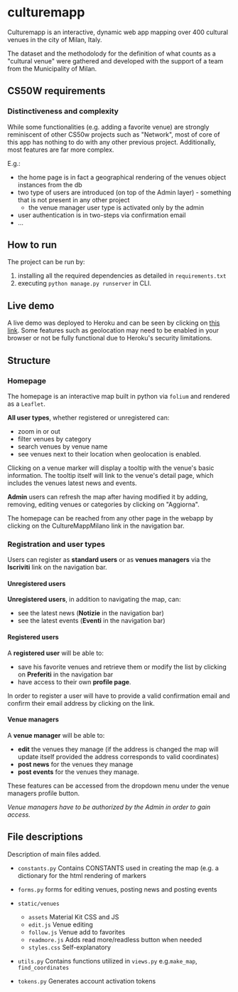 # culturemapp
Culturemapp is an interactive, dynamic web app mapping over 400 cultural venues in the city of Milan, Italy. 

The dataset and the methodolody for the definition of what counts as a "cultural venue" were gathered and developed with the support of a team from the Municipality of Milan. 

## CS50W requirements

### Distinctiveness and complexity

While some functionalities (e.g. adding a favorite venue) are strongly reminiscent of other CS50w projects such as "Network", most of core of this app has nothing to do with any other previous project. Additionally, most features are far more complex. 

E.g.:

* the home page is in fact a geographical rendering of the venues object instances from the db
* two type of users are introduced (on top of the Admin layer) - something that is not present in any other project
  * the venue manager user type is activated only by the admin
* user authentication is in two-steps via confirmation email
* ...

## How to run

The project can be run by:

1. installing all the required dependencies as detailed in `requirements.txt`
2. executing `python manage.py runserver` in CLI.

## Live demo

A live demo was deployed to Heroku and can be seen by clicking on [this link](https://culturemapp.herokuapp.com). Some features such as geolocation may need to be enabled in your browser or not be fully functional due to Heroku's security limitations.

## Structure

### Homepage

The homepage is an interactive map built in python via `folium` and rendered as a `Leaflet`. 

**All user types**, whether registered or unregistered can: 

* zoom in or out 
* filter venues by category
* search venues by venue name
* see venues next to their location when geolocation is enabled.

Clicking on a venue marker will display a tooltip with the venue's basic information. The tooltip itself will link to the venue's detail page, which includes the venues latest news and events.

**Admin** users can refresh the map after having modified it by adding, removing, editing venues or categories by clicking on "Aggiorna".

The homepage can be reached from any other page in the webapp by clicking on the CultureMappMilano link in the navigation bar.

### Registration and user types

Users can register as **standard users** or as **venues managers** via the **Iscriviti** link on the navigation bar. 

#### Unregistered users

**Unregistered users**, in addition to navigating the map, can:

* see the latest news (**Notizie** in the navigation bar)
* see the latest events (**Eventi** in the navigation bar)

#### Registered users

A **registered user** will be able to:

* save his favorite venues and retrieve them or modify the list by clicking on **Preferiti** in the navigation bar
* have access to their own **profile page**.

In order to register a user will have to provide a valid confirmation email and confirm their email address by clicking on the link. 

#### Venue managers

A **venue manager** will be able to: 

* **edit** the venues they manage (if the address is changed the map will update itself provided the address corresponds to valid coordinates)
* **post news** for the venues they manage
* **post events** for the venues they manage.

These features can be accessed from the dropdown menu under the venue managers profile button.

*Venue managers have to be authorized by the Admin in order to gain access.*

## File descriptions

Description of main files added.

* `constants.py` Contains CONSTANTS used in creating the map (e.g. a dictionary for the html rendering of markers

* `forms.py` forms for editing venues, posting news and posting events 
* `static/venues`
  * `assets` Material Kit CSS and JS
  * `edit.js` Venue editing
  * `follow.js` Venue add to favorites
  * `readmore.js` Adds read more/readless button when needed
  * `styles.css` Self-explanatory
* `utils.py` Contains functions utilized in `views.py` e.g.`make_map`, `find_coordinates`
* `tokens.py` Generates account activation tokens
